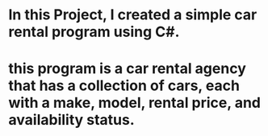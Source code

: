 # In this Project, I  created a simple car rental program using C#.
# this program is a car rental agency that has a collection of cars, each with a make, model, rental price, and availability status.
